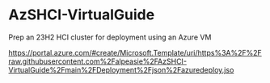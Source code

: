 # AzSHCI-VirtualGuide
Prep an 23H2 HCI cluster for deployment using an Azure VM


https://portal.azure.com/#create/Microsoft.Template/uri/https%3A%2F%2Fraw.githubusercontent.com%2Falpeasie%2FAzSHCI-VirtualGuide%2Fmain%2FDeployment%2Fjson%2Fazuredeploy.jso